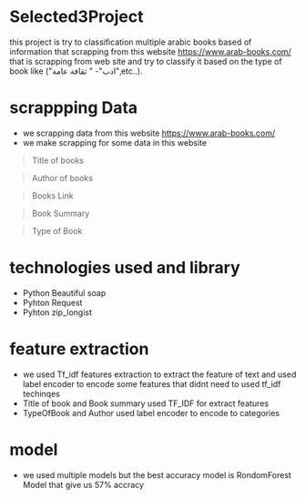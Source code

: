 # Selected3Project
this project is try to classification multiple arabic books based of information that scrapping from this website https://www.arab-books.com/
that is scrapping from web site and try to classify it based on the type of book like ("ادب"- " ثقافة عامة",etc..).

# scrappping Data
*  we scrapping data from this website https://www.arab-books.com/ 
*  we make scrapping for some data in this website


> Title of books

> Author of books


> Books Link


> Book Summary 


> Type of Book 

# technologies used and library
- Python Beautiful soap
- Pyhton Request
- Pyhton zip_longist
 
 # feature extraction 
 - we used Tf_idf features extraction to extract the feature of text and used label encoder to encode some features that didnt need to used tf_idf techinqes
 - Title of book and Book summary used TF_IDF for extract features 
 - TypeOfBook and Author used label encoder to encode to categories 
 # model
 - we used multiple models but the best accuracy model is RondomForest Model that give us 57% accracy 

